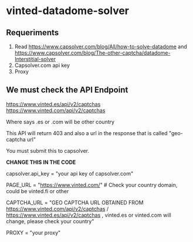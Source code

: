 # vinted-datadome-solver

## Requeriments
1. Read https://www.capsolver.com/blog/All/how-to-solve-datadome and https://www.capsolver.com/blog/The-other-captcha/datadome-Interstitial-solver
2. Capsolver.com api key
3. Proxy

## We must check the API Endpoint
https://www.vinted.es/api/v2/captchas
https://www.vinted.com/api/v2/captchas

Where says .es or .com will be other country


This API will return 403 and also a url in the response that is called "geo-captcha url"

You must submit this to capsolver.

**CHANGE THIS IN THE CODE**

capsolver.api_key = "your api key of capsolver.com"

PAGE_URL = "https://www.vinted.com/" # Check your country domain, could be vinted.fi or other

CAPTCHA_URL = "GEO CAPTCHA URL OBTAINED FROM https://www.vinted.com/api/v2/captchas / https://www.vinted.es/api/v2/captchas  , vinted.es or vinted.com will change, please check your country"

PROXY = "your proxy"
